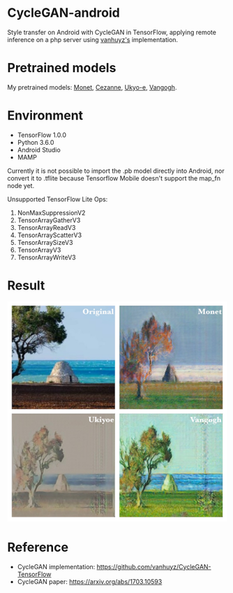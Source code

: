 # CycleGAN-android
Style transfer on Android with CycleGAN in TensorFlow, applying remote inference on a php server using [vanhuyz's](https://github.com/vanhuyz/CycleGAN-TensorFlow) implementation.

# Pretrained models
My pretrained models: [Monet](https://mega.nz/#F!vZ51yQBR!aDzWzf9jDgoegUsFXpd7LQ), [Cezanne](https://mega.nz/#F!iN5xASAK!i7vRSn_QEkC8ahxnzv5F9w), [Ukyo-e](https://mega.nz/#F!mNhj2IJJ!_xU6BoD4f8B8XstsW6CDSw), [Vangogh](https://mega.nz/#F!iJxVCCAD!g8FZFmOjBHdFv8zvkZH7YA).

# Environment
- TensorFlow 1.0.0
- Python 3.6.0
- Android Studio
- MAMP

Currently it is not possible to import the .pb model directly into Android, nor convert it to .tflite because Tensorflow Mobile doesn't support the map_fn node yet. 

Unsupported TensorFlow Lite Ops:
1. NonMaxSuppressionV2
2. TensorArrayGatherV3
3. TensorArrayReadV3
4. TensorArrayScatterV3
5. TensorArraySizeV3
6. TensorArrayV3
7. TensorArrayWriteV3

# Result 

![alt text](https://github.com/matteodalessio/CycleGAN-android/blob/master/pic/collage.jpg)

# Reference

- CycleGAN implementation: https://github.com/vanhuyz/CycleGAN-TensorFlow
- CycleGAN paper: https://arxiv.org/abs/1703.10593

